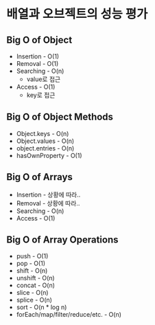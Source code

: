 # 배열과 오브젝트의 성능 평가

## Big O of Object

- Insertion - O(1)
- Removal - O(1)
- Searching - O(n)
  - value로 접근
- Access - O(1)
  - key로 접근

## Big O of Object Methods

- Object.keys - O(n)
- Object.values - O(n)
- object.entries - O(n)
- hasOwnProperty - O(1)

## Big O of Arrays

- Insertion - 상황에 따라..
- Removal - 상황에 따라..
- Searching - O(n)
- Access - O(1)

## Big O of Array Operations

- push - O(1)
- pop - O(1)
- shift - O(n)
- unshift - O(n)
- concat - O(n)
- slice - O(n)
- splice - O(n)
- sort - O(n \* log n)
- forEach/map/filter/reduce/etc. - O(n)
